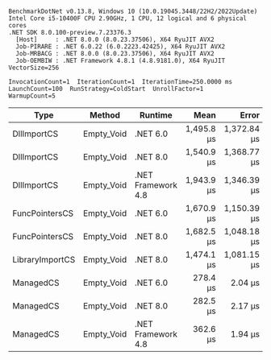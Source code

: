 ```

BenchmarkDotNet v0.13.8, Windows 10 (10.0.19045.3448/22H2/2022Update)
Intel Core i5-10400F CPU 2.90GHz, 1 CPU, 12 logical and 6 physical cores
.NET SDK 8.0.100-preview.7.23376.3
  [Host]     : .NET 8.0.0 (8.0.23.37506), X64 RyuJIT AVX2
  Job-PIRARE : .NET 6.0.22 (6.0.2223.42425), X64 RyuJIT AVX2
  Job-MRBACG : .NET 8.0.0 (8.0.23.37506), X64 RyuJIT AVX2
  Job-OEMBIW : .NET Framework 4.8.1 (4.8.9181.0), X64 RyuJIT VectorSize=256

InvocationCount=1  IterationCount=1  IterationTime=250.0000 ms  
LaunchCount=100  RunStrategy=ColdStart  UnrollFactor=1  
WarmupCount=5  

```
| Type            | Method     | Runtime            | Mean       | Error       | StdDev      | Median     | Min        | Max         |
|---------------- |----------- |------------------- |-----------:|------------:|------------:|-----------:|-----------:|------------:|
| DllImportCS     | Empty_Void | .NET 6.0           | 1,495.8 μs | 1,372.84 μs | 4,047.85 μs | 1,083.5 μs | 1,054.2 μs | 41,568.8 μs |
| DllImportCS     | Empty_Void | .NET 8.0           | 1,540.9 μs | 1,368.77 μs | 4,035.85 μs | 1,139.0 μs | 1,092.7 μs | 41,495.3 μs |
| DllImportCS     | Empty_Void | .NET Framework 4.8 | 1,943.9 μs | 1,346.39 μs | 3,969.86 μs | 1,541.3 μs | 1,503.1 μs | 41,243.6 μs |
| FuncPointersCS  | Empty_Void | .NET 6.0           | 1,670.9 μs | 1,150.39 μs | 3,391.96 μs | 1,326.3 μs | 1,301.4 μs | 35,250.7 μs |
| FuncPointersCS  | Empty_Void | .NET 8.0           | 1,682.5 μs | 1,048.18 μs | 3,090.57 μs | 1,373.7 μs | 1,316.0 μs | 32,278.5 μs |
| LibraryImportCS | Empty_Void | .NET 8.0           | 1,474.1 μs | 1,081.15 μs | 3,187.79 μs | 1,156.5 μs | 1,110.9 μs | 33,032.7 μs |
| ManagedCS       | Empty_Void | .NET 6.0           |   278.4 μs |     2.04 μs |     6.03 μs |   280.6 μs |   268.2 μs |    290.0 μs |
| ManagedCS       | Empty_Void | .NET 8.0           |   282.5 μs |     2.17 μs |     6.41 μs |   284.4 μs |   272.0 μs |    296.4 μs |
| ManagedCS       | Empty_Void | .NET Framework 4.8 |   362.6 μs |     1.94 μs |     5.72 μs |   362.9 μs |   349.0 μs |    376.5 μs |
